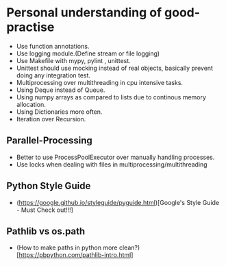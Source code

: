 # Personal understanding of good-practise

* Use function annotations.
* Use logging module.(Define stream or file logging)
* Use Makefile with mypy, pylint , unittest.
* Unittest should use mocking instead of real objects, basically prevent doing any integration test.
* Multiprocessing over multithreading in cpu intensive tasks.
* Using Deque instead of Queue.
* Using numpy arrays as compared to lists due to continous memory allocation.
* Using Dictionaries more often.
* Iteration over Recursion.

## Parallel-Processing

* Better to use ProcessPoolExecutor over manually handling processes.
* Use locks when dealing with files in multiprocessing/multithreading

## Python Style Guide

* (https://google.github.io/styleguide/pyguide.html)[Google's Style Guide - Must Check out!!!]

## Pathlib vs os.path

* (How to make paths in python more clean?)[https://pbpython.com/pathlib-intro.html]

